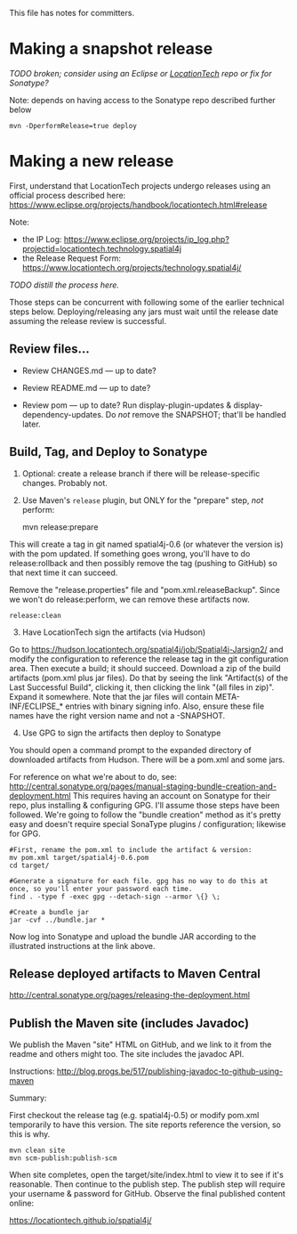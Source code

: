This file has notes for committers.

# Making a snapshot release

*TODO broken; consider using an Eclipse or [LocationTech](https://locationtech.org/wiki/The_Nexus) repo
 or fix for Sonatype?*

Note: depends on having access to the Sonatype repo described further below

    mvn -DperformRelease=true deploy

# Making a new release

First, understand that LocationTech projects undergo releases using an official process described here:
https://www.eclipse.org/projects/handbook/locationtech.html#release

Note: 
 * the IP Log: https://www.eclipse.org/projects/ip_log.php?projectid=locationtech.technology.spatial4j
 * the Release Request Form: https://www.locationtech.org/projects/technology.spatial4j/
 
*TODO distill the process here.*

Those steps can be concurrent with following some of the earlier technical steps below.  Deploying/releasing any
jars must wait until the release date assuming the release review is successful.

## Review files...
 
 * Review CHANGES.md — up to date?

 * Review README.md — up to date?

 * Review pom — up to date?  Run display-plugin-updates & display-dependency-updates.  Do *not* remove the SNAPSHOT;
   that'll be handled later.


## Build, Tag, and Deploy to Sonatype

 1. Optional: create a release branch if there will be release-specific changes.  Probably not.

 2. Use Maven's `release` plugin, but ONLY for the "prepare" step, *not* perform:
  
    mvn release:prepare

This will create a tag in git named spatial4j-0.6 (or whatever the version is) with the pom updated. 
If something goes wrong, you'll have to do release:rollback and then possibly remove the tag (pushing to GitHub)
so that next time it can succeed.

Remove the "release.properties" file and "pom.xml.releaseBackup".  Since we won't do release:perform, we can remove
these artifacts now.

    release:clean

 3. Have LocationTech sign the artifacts (via Hudson)

Go to https://hudson.locationtech.org/spatial4j/job/Spatial4j-Jarsign2/ and modify the configuration
to reference the release tag in the git configuration area.  Then execute a build; it should succeed.
Download a zip of the build artifacts (pom.xml plus jar files).  Do that by seeing the link
"Artifact(s) of the Last Successful Build", clicking it, then clicking the link "(all files in zip)".
Expand it somewhere.  Note that the jar files will contain META-INF/ECLIPSE_* entries with binary signing info. Also,
ensure these file names have the right version name and not a -SNAPSHOT.

 4. Use GPG to sign the artifacts then deploy to Sonatype 
   
You should open a command prompt to the expanded directory of downloaded artifacts from Hudson.  There will be a pom.xml
and some jars.

For reference on what we're about to do, see:
http://central.sonatype.org/pages/manual-staging-bundle-creation-and-deployment.html
This requires having an account on Sonatype for their repo, plus installing & configuring GPG.  I'll assume
those steps have been followed.  We're going to follow the "bundle creation" method as it's pretty easy and doesn't
require special SonaType plugins / configuration; likewise for GPG.


    #First, rename the pom.xml to include the artifact & version:
    mv pom.xml target/spatial4j-0.6.pom
    cd target/

    #Generate a signature for each file. gpg has no way to do this at once, so you'll enter your password each time.
    find . -type f -exec gpg --detach-sign --armor \{} \;
    
    #Create a bundle jar
    jar -cvf ../bundle.jar *
    
Now log into Sonatype and upload the bundle JAR according to the illustrated instructions at the link above. 
 
## Release deployed artifacts to Maven Central

http://central.sonatype.org/pages/releasing-the-deployment.html

## Publish the Maven site (includes Javadoc)

We publish the Maven "site" HTML on GitHub, and we link to it from the readme and others might too.  The site
includes the javadoc API.

Instructions:
http://blog.progs.be/517/publishing-javadoc-to-github-using-maven

Summary:

First checkout the release tag (e.g. spatial4j-0.5) or modify pom.xml temporarily to have this version.  The site
reports reference the version, so this is why.

    mvn clean site
    mvn scm-publish:publish-scm

When site completes, open the target/site/index.html to view it to see if it's reasonable.  Then continue to the publish
step.  The publish step will require your username & password for GitHub.  Observe the final published content online:

https://locationtech.github.io/spatial4j/
